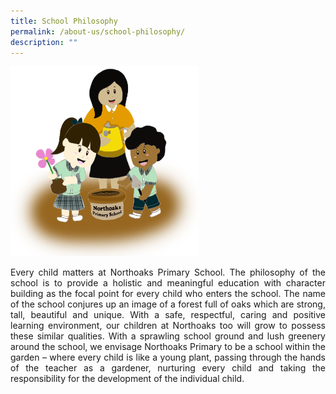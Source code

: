 ```yaml
---
title: School Philosophy
permalink: /about-us/school-philosophy/
description: ""
---
```


<img src="/images/philosophy-image.png" 
         style="width:300px"
		/>
         
<p style="text-align: justify">Every child matters at Northoaks Primary School. The philosophy of the school is to provide a holistic and meaningful education with character building as the focal point for every child who enters the school. The name of the school conjures up an image of a forest full of oaks which are strong, tall, beautiful and unique. With a safe, respectful, caring and positive learning environment, our children at Northoaks too will grow to possess these similar qualities. With a sprawling school ground and lush greenery around the school, we envisage Northoaks Primary to be a school within the garden – where every child is like a young plant, passing through the hands of the teacher as a gardener, nurturing every child and taking the responsibility for the development of the individual child.